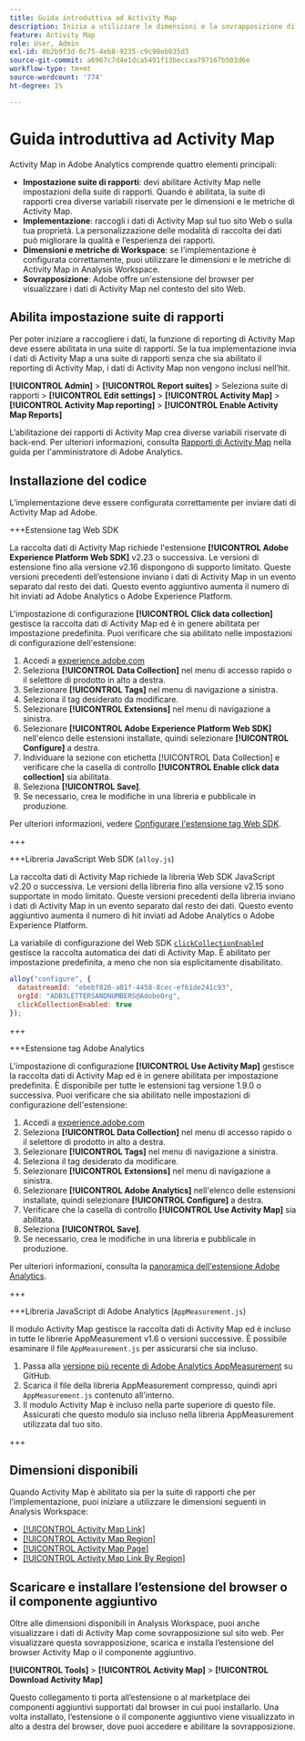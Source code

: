 ```yaml
---
title: Guida introduttiva ad Activity Map
description: Inizia a utilizzare le dimensioni e la sovrapposizione di Activity Map.
feature: Activity Map
role: User, Admin
exl-id: 0b2b9f3d-0c75-4eb8-9235-c9c98eb035d3
source-git-commit: a6967c7d4e1dca5491f13beccaa797167b503d6e
workflow-type: tm+mt
source-wordcount: '774'
ht-degree: 1%

---
```


# Guida introduttiva ad Activity Map

Activity Map in Adobe Analytics comprende quattro elementi principali:

* **Impostazione suite di rapporti**: devi abilitare Activity Map nelle impostazioni della suite di rapporti. Quando è abilitata, la suite di rapporti crea diverse variabili riservate per le dimensioni e le metriche di Activity Map.
* **Implementazione**: raccogli i dati di Activity Map sul tuo sito Web o sulla tua proprietà. La personalizzazione delle modalità di raccolta dei dati può migliorare la qualità e l’esperienza dei rapporti.
* **Dimensioni e metriche di Workspace**: se l&#39;implementazione è configurata correttamente, puoi utilizzare le dimensioni e le metriche di Activity Map in Analysis Workspace.
* **Sovrapposizione**: Adobe offre un&#39;estensione del browser per visualizzare i dati di Activity Map nel contesto del sito Web.

## Abilita impostazione suite di rapporti

Per poter iniziare a raccogliere i dati, la funzione di reporting di Activity Map deve essere abilitata in una suite di rapporti. Se la tua implementazione invia i dati di Activity Map a una suite di rapporti senza che sia abilitato il reporting di Activity Map, i dati di Activity Map non vengono inclusi nell’hit.

**[!UICONTROL Admin]** > **[!UICONTROL Report suites]** > Seleziona suite di rapporti > **[!UICONTROL Edit settings]** > **[!UICONTROL Activity Map]** > **[!UICONTROL Activity Map reporting]** > **[!UICONTROL Enable Activity Map Reports]**

L’abilitazione dei rapporti di Activity Map crea diverse variabili riservate di back-end. Per ulteriori informazioni, consulta [Rapporti di Activity Map](/help/admin/tools/manage-rs/edit-settings/activity-map.md) nella guida per l&#39;amministratore di Adobe Analytics.

## Installazione del codice

L’implementazione deve essere configurata correttamente per inviare dati di Activity Map ad Adobe.

+++Estensione tag Web SDK

La raccolta dati di Activity Map richiede l&#39;estensione **[!UICONTROL Adobe Experience Platform Web SDK]** v2.23 o successiva. Le versioni di estensione fino alla versione v2.16 dispongono di supporto limitato. Queste versioni precedenti dell’estensione inviano i dati di Activity Map in un evento separato dal resto dei dati. Questo evento aggiuntivo aumenta il numero di hit inviati ad Adobe Analytics o Adobe Experience Platform.

L&#39;impostazione di configurazione **[!UICONTROL Click data collection]** gestisce la raccolta dati di Activity Map ed è in genere abilitata per impostazione predefinita. Puoi verificare che sia abilitato nelle impostazioni di configurazione dell&#39;estensione:

1. Accedi a [experience.adobe.com](https://experience.adobe.com)
1. Seleziona **[!UICONTROL Data Collection]** nel menu di accesso rapido o il selettore di prodotto in alto a destra.
1. Selezionare **[!UICONTROL Tags]** nel menu di navigazione a sinistra.
1. Seleziona il tag desiderato da modificare.
1. Selezionare **[!UICONTROL Extensions]** nel menu di navigazione a sinistra.
1. Selezionare **[!UICONTROL Adobe Experience Platform Web SDK]** nell&#39;elenco delle estensioni installate, quindi selezionare **[!UICONTROL Configure]** a destra.
1. Individuare la sezione con etichetta [!UICONTROL Data Collection] e verificare che la casella di controllo **[!UICONTROL Enable click data collection]** sia abilitata.
1. Seleziona **[!UICONTROL Save]**.
1. Se necessario, crea le modifiche in una libreria e pubblicale in produzione.

Per ulteriori informazioni, vedere [Configurare l&#39;estensione tag Web SDK](https://experienceleague.adobe.com/it/docs/experience-platform/tags/extensions/client/web-sdk/web-sdk-extension-configuration#data-collection).

+++

+++Libreria JavaScript Web SDK (`alloy.js`)

La raccolta dati di Activity Map richiede la libreria Web SDK JavaScript v2.20 o successiva. Le versioni della libreria fino alla versione v2.15 sono supportate in modo limitato. Queste versioni precedenti della libreria inviano i dati di Activity Map in un evento separato dal resto dei dati. Questo evento aggiuntivo aumenta il numero di hit inviati ad Adobe Analytics o Adobe Experience Platform.

La variabile di configurazione del Web SDK [`clickCollectionEnabled`](https://experienceleague.adobe.com/it/docs/experience-platform/web-sdk/commands/configure/clickcollectionenabled) gestisce la raccolta automatica dei dati di Activity Map. È abilitato per impostazione predefinita, a meno che non sia esplicitamente disabilitato.

```js
alloy("configure", {
  datastreamId: "ebebf826-a01f-4458-8cec-ef61de241c93",
  orgId: "ADB3LETTERSANDNUMBERS@AdobeOrg",
  clickCollectionEnabled: true
});
```

+++

+++Estensione tag Adobe Analytics

L&#39;impostazione di configurazione **[!UICONTROL Use Activity Map]** gestisce la raccolta dati di Activity Map ed è in genere abilitata per impostazione predefinita. È disponibile per tutte le estensioni tag versione 1.9.0 o successiva. Puoi verificare che sia abilitato nelle impostazioni di configurazione dell&#39;estensione:

1. Accedi a [experience.adobe.com](https://experience.adobe.com)
1. Seleziona **[!UICONTROL Data Collection]** nel menu di accesso rapido o il selettore di prodotto in alto a destra.
1. Selezionare **[!UICONTROL Tags]** nel menu di navigazione a sinistra.
1. Seleziona il tag desiderato da modificare.
1. Selezionare **[!UICONTROL Extensions]** nel menu di navigazione a sinistra.
1. Selezionare **[!UICONTROL Adobe Analytics]** nell&#39;elenco delle estensioni installate, quindi selezionare **[!UICONTROL Configure]** a destra.
1. Verificare che la casella di controllo **[!UICONTROL Use Activity Map]** sia abilitata.
1. Seleziona **[!UICONTROL Save]**.
1. Se necessario, crea le modifiche in una libreria e pubblicale in produzione.

Per ulteriori informazioni, consulta la [panoramica dell&#39;estensione Adobe Analytics](https://experienceleague.adobe.com/it/docs/experience-platform/tags/extensions/client/analytics/overview).

+++

+++Libreria JavaScript di Adobe Analytics (`AppMeasurement.js`)

Il modulo Activity Map gestisce la raccolta dati di Activity Map ed è incluso in tutte le librerie AppMeasurement v1.6 o versioni successive. È possibile esaminare il file `AppMeasurement.js` per assicurarsi che sia incluso.

1. Passa alla [versione più recente di Adobe Analytics AppMeasurement](https://github.com/adobe/appmeasurement/releases/latest) su GitHub.
1. Scarica il file della libreria AppMeasurement compresso, quindi apri `AppMeasurement.js` contenuto all&#39;interno.
1. Il modulo Activity Map è incluso nella parte superiore di questo file. Assicurati che questo modulo sia incluso nella libreria AppMeasurement utilizzata dal tuo sito.

+++

## Dimensioni disponibili

Quando Activity Map è abilitato sia per la suite di rapporti che per l’implementazione, puoi iniziare a utilizzare le dimensioni seguenti in Analysis Workspace:

* [[!UICONTROL Activity Map Link]](/help/components/dimensions/activity-map-link.md)
* [[!UICONTROL Activity Map Region]](/help/components/dimensions/activity-map-region.md)
* [[!UICONTROL Activity Map Page]](/help/components/dimensions/activity-map-page.md)
* [[!UICONTROL Activity Map Link By Region]](/help/components/dimensions/activity-map-link-by-region.md)

## Scaricare e installare l’estensione del browser o il componente aggiuntivo

Oltre alle dimensioni disponibili in Analysis Workspace, puoi anche visualizzare i dati di Activity Map come sovrapposizione sul sito web. Per visualizzare questa sovrapposizione, scarica e installa l’estensione del browser Activity Map o il componente aggiuntivo.

**[!UICONTROL Tools]** > **[!UICONTROL Activity Map]** > **[!UICONTROL Download Activity Map]**

Questo collegamento ti porta all’estensione o al marketplace dei componenti aggiuntivi supportati dal browser in cui puoi installarlo. Una volta installato, l’estensione o il componente aggiuntivo viene visualizzato in alto a destra del browser, dove puoi accedere e abilitare la sovrapposizione.
